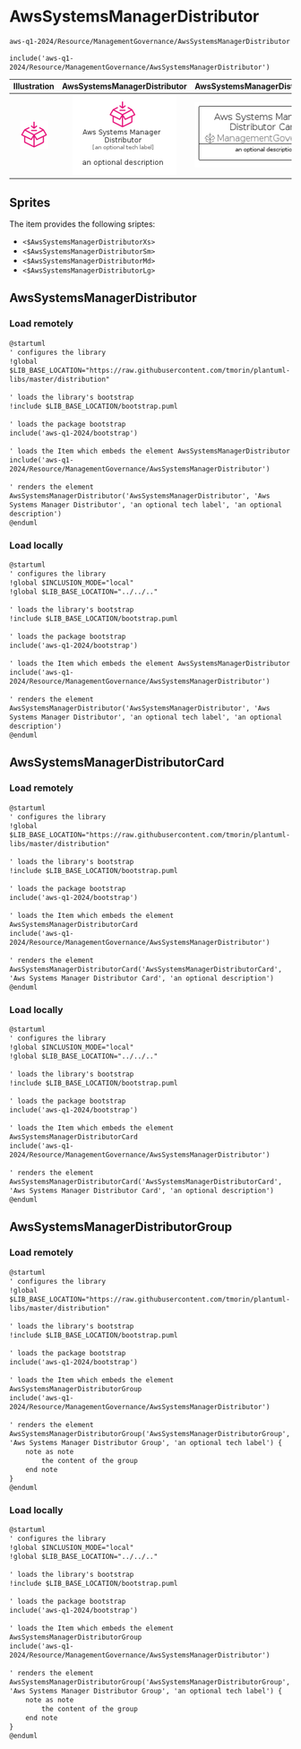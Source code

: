 # AwsSystemsManagerDistributor


```text
aws-q1-2024/Resource/ManagementGovernance/AwsSystemsManagerDistributor
```

```text
include('aws-q1-2024/Resource/ManagementGovernance/AwsSystemsManagerDistributor')
```



| Illustration | AwsSystemsManagerDistributor | AwsSystemsManagerDistributorCard | AwsSystemsManagerDistributorGroup |
| :---: | :---: | :---: | :---: |
| ![illustration for Illustration](../../../aws-q1-2024/Resource/ManagementGovernance/AwsSystemsManagerDistributor.png) | ![illustration for AwsSystemsManagerDistributor](../../../aws-q1-2024/Resource/ManagementGovernance/AwsSystemsManagerDistributor.Local.png) | ![illustration for AwsSystemsManagerDistributorCard](../../../aws-q1-2024/Resource/ManagementGovernance/AwsSystemsManagerDistributorCard.Local.png) | ![illustration for AwsSystemsManagerDistributorGroup](../../../aws-q1-2024/Resource/ManagementGovernance/AwsSystemsManagerDistributorGroup.Local.png) |



## Sprites
The item provides the following sriptes:

- `<$AwsSystemsManagerDistributorXs>`
- `<$AwsSystemsManagerDistributorSm>`
- `<$AwsSystemsManagerDistributorMd>`
- `<$AwsSystemsManagerDistributorLg>`





## AwsSystemsManagerDistributor

### Load remotely
```plantuml
@startuml
' configures the library
!global $LIB_BASE_LOCATION="https://raw.githubusercontent.com/tmorin/plantuml-libs/master/distribution"

' loads the library's bootstrap
!include $LIB_BASE_LOCATION/bootstrap.puml

' loads the package bootstrap
include('aws-q1-2024/bootstrap')

' loads the Item which embeds the element AwsSystemsManagerDistributor
include('aws-q1-2024/Resource/ManagementGovernance/AwsSystemsManagerDistributor')

' renders the element
AwsSystemsManagerDistributor('AwsSystemsManagerDistributor', 'Aws Systems Manager Distributor', 'an optional tech label', 'an optional description')
@enduml
```

### Load locally
```plantuml
@startuml
' configures the library
!global $INCLUSION_MODE="local"
!global $LIB_BASE_LOCATION="../../.."

' loads the library's bootstrap
!include $LIB_BASE_LOCATION/bootstrap.puml

' loads the package bootstrap
include('aws-q1-2024/bootstrap')

' loads the Item which embeds the element AwsSystemsManagerDistributor
include('aws-q1-2024/Resource/ManagementGovernance/AwsSystemsManagerDistributor')

' renders the element
AwsSystemsManagerDistributor('AwsSystemsManagerDistributor', 'Aws Systems Manager Distributor', 'an optional tech label', 'an optional description')
@enduml
```

## AwsSystemsManagerDistributorCard

### Load remotely
```plantuml
@startuml
' configures the library
!global $LIB_BASE_LOCATION="https://raw.githubusercontent.com/tmorin/plantuml-libs/master/distribution"

' loads the library's bootstrap
!include $LIB_BASE_LOCATION/bootstrap.puml

' loads the package bootstrap
include('aws-q1-2024/bootstrap')

' loads the Item which embeds the element AwsSystemsManagerDistributorCard
include('aws-q1-2024/Resource/ManagementGovernance/AwsSystemsManagerDistributor')

' renders the element
AwsSystemsManagerDistributorCard('AwsSystemsManagerDistributorCard', 'Aws Systems Manager Distributor Card', 'an optional description')
@enduml
```

### Load locally
```plantuml
@startuml
' configures the library
!global $INCLUSION_MODE="local"
!global $LIB_BASE_LOCATION="../../.."

' loads the library's bootstrap
!include $LIB_BASE_LOCATION/bootstrap.puml

' loads the package bootstrap
include('aws-q1-2024/bootstrap')

' loads the Item which embeds the element AwsSystemsManagerDistributorCard
include('aws-q1-2024/Resource/ManagementGovernance/AwsSystemsManagerDistributor')

' renders the element
AwsSystemsManagerDistributorCard('AwsSystemsManagerDistributorCard', 'Aws Systems Manager Distributor Card', 'an optional description')
@enduml
```

## AwsSystemsManagerDistributorGroup

### Load remotely
```plantuml
@startuml
' configures the library
!global $LIB_BASE_LOCATION="https://raw.githubusercontent.com/tmorin/plantuml-libs/master/distribution"

' loads the library's bootstrap
!include $LIB_BASE_LOCATION/bootstrap.puml

' loads the package bootstrap
include('aws-q1-2024/bootstrap')

' loads the Item which embeds the element AwsSystemsManagerDistributorGroup
include('aws-q1-2024/Resource/ManagementGovernance/AwsSystemsManagerDistributor')

' renders the element
AwsSystemsManagerDistributorGroup('AwsSystemsManagerDistributorGroup', 'Aws Systems Manager Distributor Group', 'an optional tech label') {
    note as note
        the content of the group
    end note
}
@enduml
```

### Load locally
```plantuml
@startuml
' configures the library
!global $INCLUSION_MODE="local"
!global $LIB_BASE_LOCATION="../../.."

' loads the library's bootstrap
!include $LIB_BASE_LOCATION/bootstrap.puml

' loads the package bootstrap
include('aws-q1-2024/bootstrap')

' loads the Item which embeds the element AwsSystemsManagerDistributorGroup
include('aws-q1-2024/Resource/ManagementGovernance/AwsSystemsManagerDistributor')

' renders the element
AwsSystemsManagerDistributorGroup('AwsSystemsManagerDistributorGroup', 'Aws Systems Manager Distributor Group', 'an optional tech label') {
    note as note
        the content of the group
    end note
}
@enduml
```

